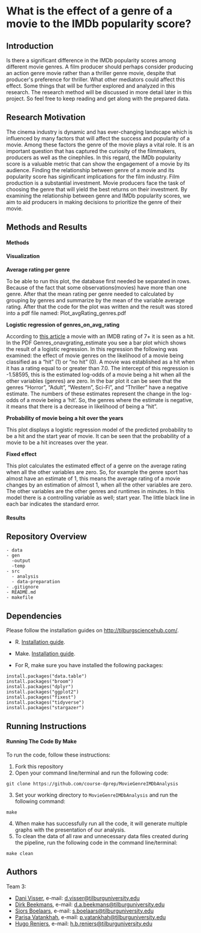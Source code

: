 # What is the effect of a genre of a movie to the IMDb popularity score?
## Introduction
Is there a significant difference in the IMDb popularity scores among different movie genres. A film producer should perhaps consider producing an action genre movie rather than a thriller genre movie, despite that producer's preference for thriller. What other mediators could affect this effect. Some things that will be further explored and analyzed in this research. The research method will be discussed in more detail later in this project. So feel free to keep reading and get along with the prepared data.

## Research Motivation
The cinema industry is dynamic and has ever-changing landscape which is influenced by many factors that will  affect the success and popularity of a movie. Among these factors the genre of the movie plays a vital role. It is an important question that has captured the curiosity of the filmmakers, producers as well as the cinephiles. In this regard, the IMDb popularity score is a valuable metric that can show the engagement of a movie by its audience. Finding the relationship between genre of a movie and its popularity score has siginificant implications for the film industry. 
Film production is a substantial investment. Movie producers face the task of choosing the genre that will yield the best returns on their investment. By examining the relationship between genre and IMDb popularity scores, we aim to aid producers in making decisions to prioritize the genre of their movie.

## Methods and Results
#### **Methods**

#### **Visualization**
**Average rating per genre**

To be able to run this plot, the database first needed be separated in rows. Because of the fact that some observations(movies) have more than one genre. After that the mean rating per genre needed to calculated by grouping by genres and summarize by the mean of the variable average rating. After that the code for the plot was written and the result was stored into a pdf file named: Plot_avgRating_genres.pdf

**Logistic regression of genres_on_avg_rating**

According to [this article](https://www.quora.com/Is-a-movie-with-6-7-ratings-a-flop-or-a-hit) a movie with an IMDB rating of 7+ it is seen as a hit.
In the PDF Genres_onavgrating_estimate you see a bar plot which shows the result of a logistic regression.  In this regression the following was examined: the effect of movie genres on the likelihood of a movie being classified as a “hit” (1) or “no hit” (0). A movie was established as a hit when it has a rating equal to or greater than 7.0. The intercept of this regression is -1.58595, this is the estimated log-odds of a movie being a hit when all the other variables (genres) are zero. In the bar plot it can be seen that the genres “Horror”, “Adult”, “Western”, Sci-Fi”, and “Thriller” have a negative estimate. The numbers of these estimates represent the change in the log-odds of a movie being a ‘hit’. So, the genres where the estimate is negative, it means that there is a decrease in likelihood of being a “hit”. 

**Probability of movie being a hit over the years**

This plot displays a logistic regression model of the predicted probability to be a hit and the start year of movie. It can be seen that the probability of a movie to be a hit increases over the year. 

**Fixed effect**

This plot calculates the estimated effect of a genre on the average rating when all the other variables are zero. So, for example the genre sport has almost have an estimate of 1, this means the average rating of a movie changes by an estimation of almost 1, when all the other variables are zero. The other variables are the other genres and runtimes in minutes. In this model there is a controlling variable as well; start year. The little black line in each bar indicates the standard error.


#### **Results**

## Repository Overview
```
- data
- gen
  -output
  -temp
- src
  - analysis    
  - data-preparation
- .gitignore
- README.md
- makefile
```

## Dependencies

Please follow the installation guides on http://tilburgsciencehub.com/.

- R. [Installation guide](https://tilburgsciencehub.com/building-blocks/configure-your-computer/statistics-and-computation/r/).
- Make. [Installation guide](https://tilburgsciencehub.com/building-blocks/configure-your-computer/automation-and-workflows/make/).

- For R, make sure you have installed the following packages:
```
install.packages("data.table")
install.packages("broom")
install.packages("dplyr")
install.packages("ggplot2")
install.packages("fixest")
install.packages("tidyverse")
install.packages("stargazer")
```
  

## Running Instructions
#### **Running The Code By Make**
To run the code, follow these instructions:
1. Fork this repository
2. Open your command line/terminal and run the following code:
```
git clone https://github.com/course-dprep/MovieGenreIMDbAnalysis
```
3. Set your working directory to `MovieGenreIMDbAnalysis` and run the following command:
```
make
```
4. When make has successfully run all the code, it will generate multiple graphs with the presentation of our analysis. 
5. To clean the data of all raw and unnecessary data files created during the pipeline, run the following code in the command line/terminal: 
```
make clean
```
## Authors
Team 3: 
- [Dani Visser](https://github.com/danivisser), e-mail: d.visser@tilburguniversity.edu 
- [Dirk Beekmans](https://github.com/DirkBeekmans), e-mail: d.a.beekmans@tilburguniversity.edu 
- [Sjors Boelaars](https://github.com/SjorsBoelaars1), e-mail: s.boelaars@tilburguniversity.edu 
- [Parisa Vatankhah](https://github.com/pvatankhah), e-mail: p.vatankhah@tilburguniversity.edu
- [Hugo Reniers](https://github.com/hugoreniers), e-mail: h.b.reniers@tilburguniversity.edu 
